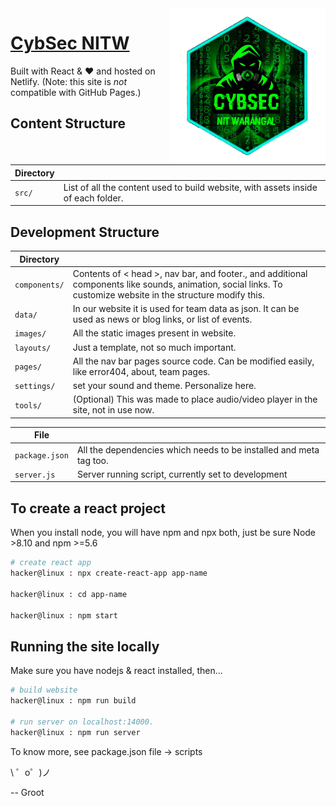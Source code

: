 <img align="right" alt="GIF" src="./src/images/favicon.png" alt="CybSec NITW" width="250" />

# [CybSec NITW](https://cybsec.in)

Built with React & ❤️ and hosted on Netlify. (Note: this site is _not_ compatible with GitHub Pages.)

## Content Structure

| Directory |  |
| --- | --- |
| ````src/```` | List of all the content used to build website, with assets inside of each folder. |

## Development Structure

| Directory |  |
| --- | --- |
| ````components/```` | Contents of < head >, nav bar, and footer., and additional components like sounds, animation, social links. To customize website in the structure modify this. |
| ````data/```` | In our website it is used for team data as json. It can be used as news or blog links, or list of events. |
| ````images/```` | All the static images present in website. |
| ````layouts/```` | Just a template, not so much important. |
| ````pages/```` |  All the nav bar pages source code. Can be modified easily, like error404, about, team pages. |
| ````settings/```` | set your sound and theme. Personalize here. |
| ````tools/```` | (Optional) This was made to place audio/video player in the site, not in use now. |


| File |  |
| --- | --- |
| ````package.json```` | All the dependencies which needs to be installed and meta tag too. |
| ````server.js```` | Server running script, currently set to development |

## To create a react project

When you install node, you will have npm and npx both, just be sure Node >8.10 and npm >=5.6

````bash
# create react app
hacker@linux : npx create-react-app app-name

hacker@linux : cd app-name

hacker@linux : npm start

````

## Running the site locally

Make sure you have nodejs & react installed, then...

````bash
# build website
hacker@linux : npm run build

# run server on localhost:14000. 
hacker@linux : npm run server
````

To know more, see package.json file -> scripts

\ ゜o゜)ノ

-- Groot


